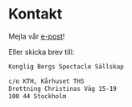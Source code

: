# Kontakt

Mejla vår <a href="_blank" id="email-link">e-post</a>!

Eller skicka brev till:

```markdown
Konglig Bergs Spectacle Sällskap

c/o KTH, Kårhuset THS 
Drottning Christinas Väg 15-19  
100 44 Stockholm  
```
<script>
    // The purpose of this: To counteract spam bots from scraping the email address, this solution makes it harder for them to find it. Compared to if the email address was written in plain text on the website.

    // What the script does: This script will open the default email client with a new email to the specified address. 
    document.getElementById('email-link').addEventListener('click', function(event) {
        event.preventDefault();
        var user = "bergsspexet"; // Replace with your email username
        var domain = "gmail.com"; // Replace with your email domain
        var email = user + "@" + domain;
        window.location.href = "mailto:" + email;
    });
</script>